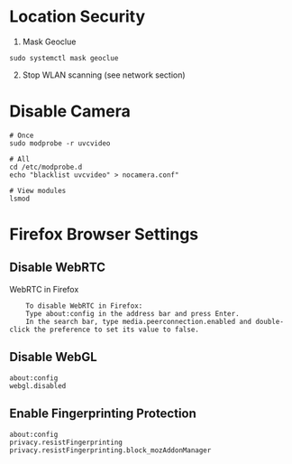 # Location Security
1. Mask Geoclue
```
sudo systemctl mask geoclue
```
2. Stop WLAN scanning (see network section)

# Disable Camera
```
# Once
sudo modprobe -r uvcvideo

# All
cd /etc/modprobe.d
echo "blacklist uvcvideo" > nocamera.conf"

# View modules
lsmod
```

# Firefox Browser Settings
## Disable WebRTC
WebRTC in Firefox
```
    To disable WebRTC in Firefox:
    Type about:config in the address bar and press Enter.
    In the search bar, type media.peerconnection.enabled and double-click the preference to set its value to false.
```
## Disable WebGL
```
about:config
webgl.disabled
```
## Enable Fingerprinting Protection
```
about:config
privacy.resistFingerprinting
privacy.resistFingerprinting.block_mozAddonManager
```
